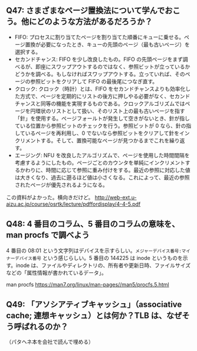 ## Q47: さまざまなページ置換法について学んでおこう。他にどのような方法があるだろうか？

- FIFO: プロセスに割り当てたページを割り当てた順番にキューに乗せる。ページ置換が必要になったとき、キューの先頭のページ（最も古いページ）を選択する。
- セカンドチャンス: FIFO を少し改良したもの。FIFO の先頭ページをまず調べるが、即座にスワップアウトするのではなく、参照ビットが立っているかどうかを調べる。もしなければスワップアウトする。立っていれば、そのページの参照ビットをクリアして FIFO の最後尾につなぎ直す。
- クロック: クロック（時計）とは、FIFO をセカンドチャンスよりも効率化した方式で、ページを定期的にリストの後方に押しやる必要がなく、セカンドチャンスと同等の機能を実現するものである。クロックアルゴリズムではページを円環状のリストとして扱い、そのリスト上の最も古いページを指す「針」を使用する。ページフォールトが発生して空きがないとき、針が指している位置から参照ビットのチェックを行う。参照ビットが 0 なら、針の指しているページを再利用し、0 でないなら参照ビットをクリアして針をインクリメントする。そして、置換可能なページが見つかるまでこれを繰り返す。
- エージング: NFU を改良したアルゴリズムで、ページを使用した時間間隔を考慮するようにしたもの。ページごとのカウンタを単純にインクリメントするかわりに、時間に応じて参照に重み付けをする。最近の参照に対応した値は大きくなり、過去に遡るほど値は小さくなる。これによって、最近の参照されたページが優先されるようになる。

この資料がよかった。横向きだけど。
http://web-ext.u-aizu.ac.jp/course/osrtk/lecture/pdffordisplay/4-4-5.pdf

## Q48: 4 番目のコラム、5 番目のコラムの意味を、man procfs で調べよう

4 番目の 08:01 という文字列はデバイスを示すらしい。`メジャーデバイス番号:マイナーデバイス番号` という感じらしい。5 番目の 144225 は inode というものを示す。inode は、ファイルやディレクトリの、所有者や更新日時、ファイルサイズなどの「属性情報が書かれているデータ」。

man procfs
https://man7.org/linux/man-pages//man5/procfs.5.html

## Q49: 「アソシアティブキャッシュ」（associative cache; 連想キャッシュ）とは何か？TLB は、なぜそう呼ばれるのか？

（パタヘネ本を会社で読んで埋める）
